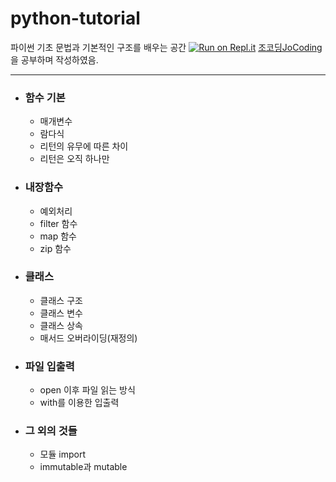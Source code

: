 # python-tutorial
파이썬 기초 문법과 기본적인 구조를 배우는 공간
[![Run on Repl.it](https://repl.it/badge/github/hjchoi0207/python-tutorial)](https://repl.it/github/hjchoi0207/python-tutorial)
[조코딩JoCoding](https://www.youtube.com/playlist?list=PLU9-uwewPMe2AX9o9hFgv-nRvOcBdzvP5)을 공부하며 작성하였음.

<hr/>

+ ### 함수 기본
  + 매개변수
  + 람다식
  + 리턴의 유무에 따른 차이
  + 리턴은 오직 하나만
 
+ ### 내장함수
  + 예외처리
  + filter 함수
  + map 함수
  + zip 함수
  
+ ### 클래스
  + 클래스 구조
  + 클래스 변수
  + 클래스 상속
  + 매서드 오버라이딩(재정의)
  
+ ### 파일 입출력
  + open 이후 파일 읽는 방식
  + with를 이용한 입출력
  
  
+ ### 그 외의 것들
  + 모듈 import
  + immutable과 mutable
